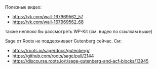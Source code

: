 Полезные видео:

- https://vk.com/wall-167969562_57
- https://vk.com/wall-167969562_68


также неплохо бы рассмотреть WP-Kit (см. видео по ссылкам выше)

Sage от Roots не поддерживает Gutenberg сейчас. См:
 - https://roots.io/sage/docs/gutenberg/
 - https://github.com/roots/sage/pull/2144
 - https://discourse.roots.io/t/sage-gutenberg-and-acf-blocks/13945
 
